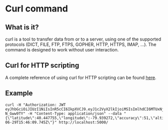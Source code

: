 # Curl command

## What is it?

curl is a tool to transfer data from or to a server, using one of the supported protocols (DICT, FILE, FTP, FTPS, GOPHER, HTTP, HTTPS, IMAP, ...). The command is designed to work without user interaction.

## Curl for HTTP scripting

A complete reference of using curl for HTTP scripting can be found [here](https://curl.haxx.se/docs/httpscripting.html).

## Example

```
curl -H "Authorization: JWT eyJhbGciOiJIUzI1NiIsInR5cCI6IkpXVCJ9.eyJ1c2VyX2lkIjoiMSIsImlhdCI6MTUxNjIzOTAyMn0.W26BDfA69R8iD7Cdhtf7FxmgMnD8U9rbYo-N_Gww9TY" -H "Content-Type: application/json" --data "{\"latitude\":40.447755,\"longitude\":-79.939272,\"accuracy\":51,\"altitude\":\"null\",\"altitudeAccuracy\":\"null\",\"heading\":\"null\",\"speed\":\"null\",\"timestamp\":\"2019-06-29T15:46:09.745Z\"}" http://localhost:5000/
```